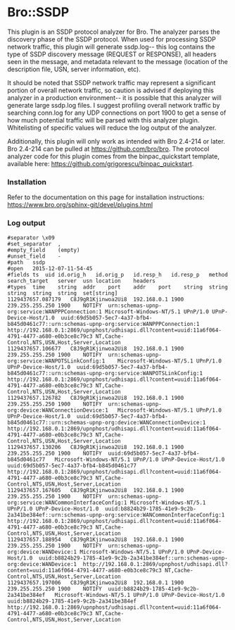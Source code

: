 
Bro::SSDP
=================================

This plugin is an SSDP protocol analyzer for Bro. The analyzer parses the discovery phase of the SSDP protocol. When used for processing SSDP network traffic, this plugin will generate ssdp.log-- this log contains the type of SSDP discovery message (REQUEST or RESPONSE), all headers seen in the message, and metadata relevant to the message (location of the description file, USN, server information, etc). 

It should be noted that SSDP network traffic may represent a significant portion of overall network traffic, so caution is advised if deploying this analyzer in a production environment-- it is possible that this analyzer will generate large ssdp.log files. I suggest profiling overall network traffic by searching conn.log for any UDP connections on port 1900 to get a sense of how much potential traffic will be parsed with this analyzer plugin. Whitelisting of specific values will reduce the log output of the analyzer.

Additionally, this plugin will only work as intended with Bro 2.4-214 or later. Bro 2.4-214 can be pulled at https://github.com/bro/bro. The protocol analyzer code for this plugin comes from the binpac_quickstart template, available here: https://github.com/grigorescu/binpac_quickstart. 

### Installation

Refer to the documentation on this page for installation instructions: https://www.bro.org/sphinx-git/devel/plugins.html

### Log output
```
#separator \x09
#set_separator	,
#empty_field	(empty)
#unset_field	-
#path	ssdp
#open	2015-12-07-11-54-45
#fields	ts	uid	id.orig_h	id.orig_p	id.resp_h	id.resp_p	method	search_target	server	usn	location	headers
#types	time	string	addr	port	addr	port	string	string	string	string	string	set[string]
1129437657.087179	C8J9gR1Kjinwoa2Ui8	192.168.0.1	1900	239.255.255.250	1900	NOTIFY	urn:schemas-upnp-org:service:WANPPPConnection:1	Microsoft-Windows-NT/5.1 UPnP/1.0 UPnP-Device-Host/1.0	uuid:69d5b057-5ec7-4a37-bfb4-b845d0461c77::urn:schemas-upnp-org:service:WANPPPConnection:1	http://192.168.0.1:2869/upnphost/udhisapi.dll?content=uuid:11a6f064-4791-4477-a680-e0b3ce8c79c3	NT,Cache-Control,NTS,USN,Host,Server,Location
1129437657.106677	C8J9gR1Kjinwoa2Ui8	192.168.0.1	1900	239.255.255.250	1900	NOTIFY	urn:schemas-upnp-org:service:WANPOTSLinkConfig:1	Microsoft-Windows-NT/5.1 UPnP/1.0 UPnP-Device-Host/1.0	uuid:69d5b057-5ec7-4a37-bfb4-b845d0461c77::urn:schemas-upnp-org:service:WANPOTSLinkConfig:1	http://192.168.0.1:2869/upnphost/udhisapi.dll?content=uuid:11a6f064-4791-4477-a680-e0b3ce8c79c3	NT,Cache-Control,NTS,USN,Host,Server,Location
1129437657.126782	C8J9gR1Kjinwoa2Ui8	192.168.0.1	1900	239.255.255.250	1900	NOTIFY	urn:schemas-upnp-org:device:WANConnectionDevice:1	Microsoft-Windows-NT/5.1 UPnP/1.0 UPnP-Device-Host/1.0	uuid:69d5b057-5ec7-4a37-bfb4-b845d0461c77::urn:schemas-upnp-org:device:WANConnectionDevice:1	http://192.168.0.1:2869/upnphost/udhisapi.dll?content=uuid:11a6f064-4791-4477-a680-e0b3ce8c79c3	NT,Cache-Control,NTS,USN,Host,Server,Location
1129437657.130206	C8J9gR1Kjinwoa2Ui8	192.168.0.1	1900	239.255.255.250	1900	NOTIFY	uuid:69d5b057-5ec7-4a37-bfb4-b845d0461c77	Microsoft-Windows-NT/5.1 UPnP/1.0 UPnP-Device-Host/1.0	uuid:69d5b057-5ec7-4a37-bfb4-b845d0461c77	http://192.168.0.1:2869/upnphost/udhisapi.dll?content=uuid:11a6f064-4791-4477-a680-e0b3ce8c79c3	NT,Cache-Control,NTS,USN,Host,Server,Location
1129437657.167605	C8J9gR1Kjinwoa2Ui8	192.168.0.1	1900	239.255.255.250	1900	NOTIFY	urn:schemas-upnp-org:service:WANCommonInterfaceConfig:1	Microsoft-Windows-NT/5.1 UPnP/1.0 UPnP-Device-Host/1.0	uuid:b8824b29-1785-41e9-9c2b-2a341be384ef::urn:schemas-upnp-org:service:WANCommonInterfaceConfig:1	http://192.168.0.1:2869/upnphost/udhisapi.dll?content=uuid:11a6f064-4791-4477-a680-e0b3ce8c79c3	NT,Cache-Control,NTS,USN,Host,Server,Location
1129437657.188954	C8J9gR1Kjinwoa2Ui8	192.168.0.1	1900	239.255.255.250	1900	NOTIFY	urn:schemas-upnp-org:device:WANDevice:1	Microsoft-Windows-NT/5.1 UPnP/1.0 UPnP-Device-Host/1.0	uuid:b8824b29-1785-41e9-9c2b-2a341be384ef::urn:schemas-upnp-org:device:WANDevice:1	http://192.168.0.1:2869/upnphost/udhisapi.dll?content=uuid:11a6f064-4791-4477-a680-e0b3ce8c79c3	NT,Cache-Control,NTS,USN,Host,Server,Location
1129437657.197006	C8J9gR1Kjinwoa2Ui8	192.168.0.1	1900	239.255.255.250	1900	NOTIFY	uuid:b8824b29-1785-41e9-9c2b-2a341be384ef	Microsoft-Windows-NT/5.1 UPnP/1.0 UPnP-Device-Host/1.0	uuid:b8824b29-1785-41e9-9c2b-2a341be384ef	http://192.168.0.1:2869/upnphost/udhisapi.dll?content=uuid:11a6f064-4791-4477-a680-e0b3ce8c79c3	NT,Cache-Control,NTS,USN,Host,Server,Location
```
